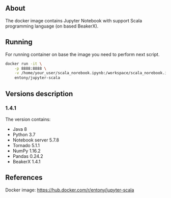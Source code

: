 ## About
The docker image contains Jupyter Notebook with support Scala programming language (on based BeakerX).

## Running
For running container on base the image you need to perform next script.
```bash
docker run -it \
    -p 8888:8888 \
    -v /home/your_user/scala_norebook.ipynb:/workspace/scala_norebook.ipynb \
    entony/jupyter-scala
```

## Versions description
### 1.4.1
The version contains:
* Java 8
* Python 3.7
* Notebook server 5.7.8
* Tornado 5.1.1
* NumPy 1.16.2
* Pandas 0.24.2
* BeakerX 1.4.1

## References
Docker image: https://hub.docker.com/r/entony/jupyter-scala
